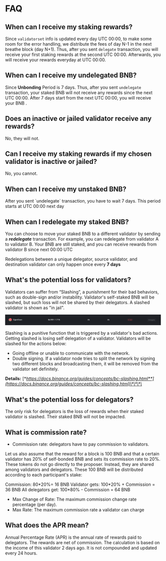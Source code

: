 # FAQ

## When can I receive my staking rewards?

Since `validatorset` info is updated every day UTC 00:00, to make some room for the error handling, we distribute the fees of day N-1 in the next breathe block \(day N+1\). Thus, after you sent `delegate` transaction, you will receive your first staking rewards at the second UTC 00:00. Afterwards, you will receive your rewards everyday at UTC 00:00.

## When can I receive my undelegated BNB?

Since **Unbonding** Period is 7 days. Thus, after you sent `undelegate` transaction, your staked BNB will not  receive any rewards since the next UTC 00:00. After 7 days start from the next UTC 00:00, you will receive your BNB . 

## Does an inactive or jailed validator receive any rewards?

No, they will not.

## Can I receive my staking rewards if my chosen validator is inactive or jailed?

No, you cannot. 

## When can I receive my unstaked BNB?

After you sent \`undelegate\` transaction, you have to wait 7 days. This period starts at UTC 00:00 next day 

## When can I redelegate my staked BNB?

You can choose to move your staked BNB to a different validator by sending a _**redelegate**_ transaction. For example, you can redelegate from validator A to validator B.  Your BNB are still staked, and you can receive rewards from validator B since next 00:00 UTC

Redelegations between a unique delegator, source validator, and destination validator can only happen once every **7 days**

## What's the potential loss for validators?

Validators can suffer from “Slashing”, a punishment for their bad behaviors, such as double-sign and/or instability. Validator's self-staked BNB will be slashed, but such loss will not be shared by their delegators. A slashed validator is shown as "in jail".

![](../.gitbook/assets/image%20%2837%29.png)

Slashing is a punitive function that is triggered by a validator's bad actions. Getting slashed is losing self delegation of a validator. Validators will be slashed for the actions below:

* Going offline or unable to communicate with the network.
* Double signing. If a validator node tries to split the network by signing two different blocks and broadcasting them, it will be removed from the validator set definitely.

**Details:** [**https://docs.binance.org/guides/concepts/bc-slashing.html**](https://docs.binance.org/guides/concepts/bc-slashing.html)\*\*\*\*

## What's the potential loss for **delegators**?

The only risk for delegators is the loss of rewards when their staked validator is slashed. Their staked BNB will not be impacted. 

## What is commission rate?

* Commission rate: delegators have to pay commission to validators.

Let us also assume that the reward for a block is 100 BNB and that a certain validator has 20% of self-bonded BNB and sets its commission rate to 20%. These tokens do not go directly to the proposer. Instead, they are shared among validators and delegators. These 100 BNB will be distributed according to each participant's stake:

Commission: 80\*20%= 16 BNB Validator gets: 100\*20% + Commission = 36 BNB All delegators get: 100\*80% - Commission = 64 BNB

* Max Change of Rate: ​The maximum commission change rate percentage \(per day\). 
* Max Rate:​ ​The maximum commission rate a validator can charge

## What does the APR mean?

Annual Percentage Rate \(APR\) is the annual rate of rewards paid to delegators. The rewards are net of commission. The calculation is based on the income of this validator 2 days ago. It is not compounded and updated every 24 hours.   










 

